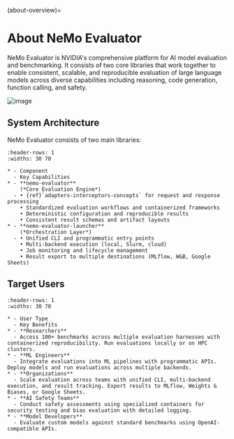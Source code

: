 (about-overview)=

# About NeMo Evaluator

NeMo Evaluator is NVIDIA's comprehensive platform for AI model evaluation and benchmarking. It consists of two core libraries that work together to enable consistent, scalable, and reproducible evaluation of large language models across diverse capabilities including reasoning, code generation, function calling, and safety.

![image](../NeMo_Repo_Overview_Eval.png)

## System Architecture

NeMo Evaluator consists of two main libraries:

```{list-table} NeMo Evaluator Components
:header-rows: 1
:widths: 30 70

* - Component
  - Key Capabilities
* - **nemo-evaluator**  
    (*Core Evaluation Engine*)
  - • {ref}`adapters-interceptors-concepts` for request and response processing  
    • Standardized evaluation workflows and containerized frameworks  
    • Deterministic configuration and reproducible results  
    • Consistent result schemas and artifact layouts
* - **nemo-evaluator-launcher**  
    (*Orchestration Layer*)
  - • Unified CLI and programmatic entry points  
    • Multi-backend execution (local, Slurm, cloud)  
    • Job monitoring and lifecycle management  
    • Result export to multiple destinations (MLflow, W&B, Google Sheets)
```

## Target Users

```{list-table} Target User Personas
:header-rows: 1
:widths: 30 70

* - User Type
  - Key Benefits
* - **Researchers**
  - Access 100+ benchmarks across multiple evaluation harnesses with containerized reproducibility. Run evaluations locally or on HPC clusters.
* - **ML Engineers**
  - Integrate evaluations into ML pipelines with programmatic APIs. Deploy models and run evaluations across multiple backends.
* - **Organizations**
  - Scale evaluation across teams with unified CLI, multi-backend execution, and result tracking. Export results to MLflow, Weights & Biases, or Google Sheets.
* - **AI Safety Teams**
  - Conduct safety assessments using specialized containers for security testing and bias evaluation with detailed logging.
* - **Model Developers**
  - Evaluate custom models against standard benchmarks using OpenAI-compatible APIs.
```
